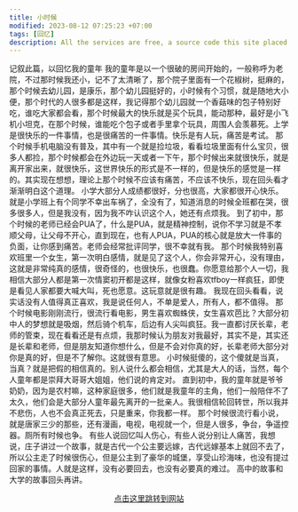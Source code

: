 ```yaml
---
title: 小时候
modified: 2023-08-12 07:25:23 +07:00
tags: [回忆]
description: All the services are free, a source code this site placed on github repository and intergration with netlify service, another service that you can use is github page for hosting your own static site.
---
```


记叙此篇，以回忆我的童年
  我的童年是以一个很破的房间开始的，一般称呼为老院，不过那时候我还小，记不了太清晰了，那个院子里面有一个花椒树，挺麻的，那个时候去幼儿园，是康乐，那个幼儿园挺好的，小时候有个习惯，就是随地大小便，那个时代的人很多都是这样，我记得那个幼儿园就一个香菇味的包子特别好吃，谁吃大家都会看，那个时候最大的快乐就是买个玩具，能动那种，最好是小飞机小坦克，在那个时候，谁能吃个包子或者手里拿个玩具，周围人会羡慕死。上学是很快乐的一件事情，也是很痛苦的一件事情。快乐是有人玩，痛苦是考试。
那个时候手机电脑没有普及，其中有一个就是捡垃圾，看看垃圾里面有什么宝贝，很多人都捡，那个时候都会在外边玩一天或者一下午，那个时候出来就很快乐，就是离开家出来，就很快乐，这世界快乐的形式是不一样的，但是快乐的感觉是一样的。其实现在想想，理论上那个时候不应该有痛苦，不应该不快乐，现在回头看才渐渐明白这个道理。
小学大部分人成绩都很好，分也很高，大家都很开心快乐。就是小学班上有个同学不幸出车祸了，全没有了，知道消息的时候全班都在哭，很多很多人，但是我没有，因为我不咋认识这个人，她还有点烦我。
到了初中，那个时候的老师已经会PUA了，什么是PUA，就是精神控制，说你不学习就是不孝顺父母，让父母不开心，直到现在，也有人PUA，PUA的核心就是放大一件事的负面，让你感到痛苦。老师会经常批评同学，很不幸就有我。
那个时候我特别喜欢班里一个女生，第一次明白感情，就是见了这个人，你会非常开心，没有理由，这就是非常纯真的感情，很奇怪的，也很快乐，也很蠢。你愿意给那个人一切，我相信大部分人都是第一次情窦初开都是这样，就像女粉喜欢tfboy一样疯狂，即使是看见人家都要大喊大叫，死也愿意。这玩意就是很有趣。
我现在回头看看，说实话没有人值得真正喜欢，我是说任何人，不单是爱人，所有人，都不值得。
那个时候电影刚刚流行，很流行看电影，男生喜欢蜘蛛侠，女生喜欢芭比？大部分初中人的梦想就是吸烟，然后骑个机车，后边有人尖叫疯狂。我一直都讨厌长辈，老师的管束，现在看看还是有点烦，我那时候认为朋友对我最好，其实不是，其实还是长辈和老师，但是朋友知道你想什么，但是不会对你真的好，长辈老师大部分对你是真的好，但是不了解你。这就很有意思。
小时候挺傻的，这个傻就是当真，当真？就是把假的相信真的。别人说什么都会相信，尤其是大人的话，当然，每个人童年都是崇拜大哥哥大姐姐，他们说的肯定对。
直到初中，我的童年就是爷爷奶奶，因为是农村嘛，这种家庭很多，他们就是我童年的主角，他们一般陪伴不了太久，他们会是大部分人童年最先离开的一批亲人。我很相信轮回转世，所以我并不悲伤，人也不会真正死去，只是重来，你我都一样。
那个时候很流行看小说，就是唐家三少的那些，还有漫画，电视，电视就一个，但是人很多，争台，争遥控器。厕所有时候也争。
有些人说回忆叫人伤心，有些人说分别让人痛苦，我想说，庄子讲过一个故事，就是古代一个公主要远嫁，古代远嫁基本上就回不去了，所以公主走了时候很伤心，但是公主到了豪华的城堡，享受山珍海味，也没有提过回家的事情。人就是这样，没有必要回去，也没有必要真的难过。
高中的故事和大学的故事回头再讲。









<div style="text-align: center;">
    <a href="https://www.example.com" style="display: inline-block;">点击这里跳转到网站</a>

